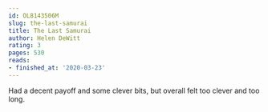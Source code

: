 ```yaml
---
id: OL8143506M
slug: the-last-samurai
title: The Last Samurai
author: Helen DeWitt
rating: 3
pages: 530
reads:
- finished_at: '2020-03-23'
---
```

Had a decent payoff and some clever bits, but overall felt too clever and too long.
